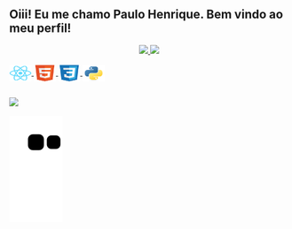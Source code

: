 ## Oiii! Eu me chamo Paulo Henrique. Bem vindo ao meu perfil!
<div align="center">
  <a href="https://github.com/PauloH-by">
  <img height="180em" src="https://github-readme-stats.vercel.app/api?username=PauloH-by&show_icons=true&theme=highcontrast&include_all_commits=true&count_private=true"/>

  <img height="180em" src="https://github-readme-stats.vercel.app/api/top-langs/?username=PauloH-by&layout=compact&langs_count=7&theme=highcontrast"/>
</div>
<div style="display: inline_block"><br>
  <img align="center" alt="Paulo-React" height="30" width="40" src="https://raw.githubusercontent.com/devicons/devicon/master/icons/react/react-original.svg">
  <img align="center" alt="Paulo-HTML" height="30" width="40" src="https://raw.githubusercontent.com/devicons/devicon/master/icons/html5/html5-original.svg">
  <img align="center" alt="Paulo-CSS" height="30" width="40" src="https://raw.githubusercontent.com/devicons/devicon/master/icons/css3/css3-original.svg">
  <img align="center" alt="Paulo-Python" height="30" width="40" src="https://raw.githubusercontent.com/devicons/devicon/master/icons/python/python-original.svg">
 
 
</div>
  
  ##
 
<div> 
 
 
 
  <a href="https://www.linkedin.com/in/paulo-henrique-de-jesus-mota/" target="_blank"><img src="https://img.shields.io/badge/-LinkedIn-%230077B5?style=for-the-badge&logo=linkedin&logoColor=white" target="_blank"></a> 
 
  ![Snake animation](https://github.com/rafaballerini/rafaballerini/blob/output/github-contribution-grid-snake.svg)
 
</div>
